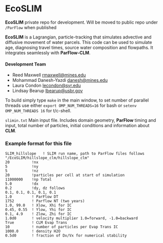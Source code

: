 EcoSLIM
=======

**EcoSLIM** private repo for development.  Will be moved to public repo under `/ParFlow` when published

**EcoSLIM** is a Lagrangian, particle-tracking that simulates advective and diffusive movement of water parcels.  This code can be used to simulate age, diagnosing travel times, source water composition and flowpaths.  It integrates seamlessly with **ParFlow-CLM**.

#### Development Team
+ Reed Maxwell <rmaxwell@mines.edu>
+ Mohammad Danesh-Yazdi <danesh@mines.edu>
+ Laura Condon <lecondon@syr.edu>
+ Lindsay Bearup <lbearup@usbr.gov>

To build simply type `make` in the main window, to set number of parallel threads use either
`export OMP_NUM_THREADS=16` for bash or
`setenv OMP_NUM_THREADS 16` for t/c-shell.

`slimin.txt`  Main input file. Includes domain geometry, **ParFlow** timing and input, total number of particles,   initial conditions and information about **CLM**.

### Example format for this file

```
SLIM_hillslope   ! SLIM run name, path to ParFlow files follows
"/EcoSLIM/hillslope_clm/hillslope_clm"
20          !nx
5           !ny
5           !nz
20          !particles per cell at start of simulation
11000000    !np Total
5.0         !dx
0.2         !dy, dz follows
0.1, 0.1, 0.1, 0.1, 0.1
1.0         ! ParFlow DT
1752        ! Parflow NT (two years)
1.0, 99.0   ! Xlow, Xhi for IC
0.45, 0.55  ! Ylow, Yhi for IC
0.1, 4.9    ! Zlow, Zhi for IC
1.0d0       ! velocity multiplier 1.0=forward, -1.0=backward
True        ! CLM Evap Trans
10          ! number of particles per Evap Trans IC
1000.0      ! density H2O
0.5d0       ! fraction of Dx/Vx for numerical stability
```
